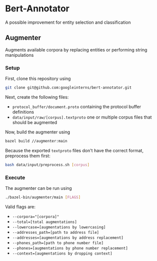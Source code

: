 # Bert-Annotator

A possible improvement for entity selection and classification

## Augmenter

Augments available corpora by replacing entities or performing string
manipulations

### Setup

First, clone this repository using 

```sh
git clone git@github.com:googleinterns/bert-annotator.git
```

Next, create the following files:
 - `protocol_buffer/document.proto` containing the protocol buffer definitions
 - `data/input/raw/[corpus].textproto` one or multiple corpus files that should be
   augmented

Now, build the augmenter using

```sh
bazel build //augmenter:main
```

Because the exported `textproto` files don't have the correct format,
preprocess them first:

```sh
bash data/input/preprocess.sh [corpus]
```

### Execute

The augmenter can be run using

```sh
./bazel-bin/augmenter/main [FLAGS]
```

Valid flags are:
 - `--corpora="[corpora]"`
 - `--total=[total augmentations]`
 - `--lowercase=[augmentations by lowercasing]`
 - `--addresses_path=[path to address file]`
 - `--addresses=[augmentations by address replacement]`
 - `--phones_path=[path to phone number file]`
 - `--phones=[augmentations by phone number replacement]`
 - `--context=[augmentations by dropping context]`
